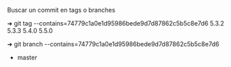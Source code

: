 Buscar un commit en tags o branches

➜ git tag --contains=74779c1a0e1d95986bede9d7d87862c5b5c8e7d6
5.3.2
5.3.3
5.4.0
5.5.0

➜ git branch --contains=74779c1a0e1d95986bede9d7d87862c5b5c8e7d6
* master

